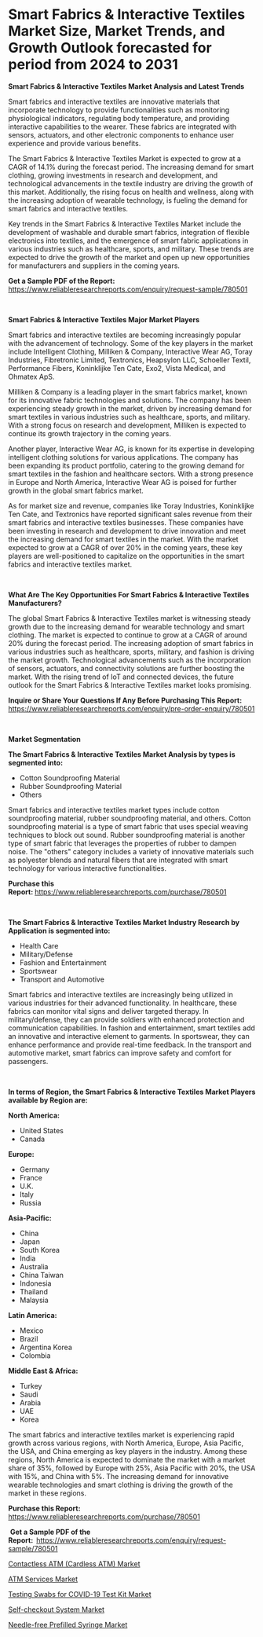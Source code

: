 <p><h1>Smart Fabrics & Interactive Textiles Market Size, Market Trends, and Growth Outlook forecasted for period from 2024 to 2031</h1></p><p><strong>Smart Fabrics & Interactive Textiles Market Analysis and Latest Trends</strong></p>
<p><p>Smart fabrics and interactive textiles are innovative materials that incorporate technology to provide functionalities such as monitoring physiological indicators, regulating body temperature, and providing interactive capabilities to the wearer. These fabrics are integrated with sensors, actuators, and other electronic components to enhance user experience and provide various benefits.</p><p>The Smart Fabrics & Interactive Textiles Market is expected to grow at a CAGR of 14.1% during the forecast period. The increasing demand for smart clothing, growing investments in research and development, and technological advancements in the textile industry are driving the growth of this market. Additionally, the rising focus on health and wellness, along with the increasing adoption of wearable technology, is fueling the demand for smart fabrics and interactive textiles.</p><p>Key trends in the Smart Fabrics & Interactive Textiles Market include the development of washable and durable smart fabrics, integration of flexible electronics into textiles, and the emergence of smart fabric applications in various industries such as healthcare, sports, and military. These trends are expected to drive the growth of the market and open up new opportunities for manufacturers and suppliers in the coming years.</p></p>
<p><strong>Get a Sample PDF of the Report:&nbsp;</strong> <a href="https://www.reliableresearchreports.com/enquiry/request-sample/780501">https://www.reliableresearchreports.com/enquiry/request-sample/780501</a></p>
<p>&nbsp;</p>
<p><strong>Smart Fabrics & Interactive Textiles Major Market Players</strong></p>
<p><p>Smart fabrics and interactive textiles are becoming increasingly popular with the advancement of technology. Some of the key players in the market include Intelligent Clothing, Milliken & Company, Interactive Wear AG, Toray Industries, Fibretronic Limited, Textronics, Heapsylon LLC, Schoeller Textil, Performance Fibers, Koninklijke Ten Cate, Exo2, Vista Medical, and Ohmatex ApS.</p><p>Milliken & Company is a leading player in the smart fabrics market, known for its innovative fabric technologies and solutions. The company has been experiencing steady growth in the market, driven by increasing demand for smart textiles in various industries such as healthcare, sports, and military. With a strong focus on research and development, Milliken is expected to continue its growth trajectory in the coming years.</p><p>Another player, Interactive Wear AG, is known for its expertise in developing intelligent clothing solutions for various applications. The company has been expanding its product portfolio, catering to the growing demand for smart textiles in the fashion and healthcare sectors. With a strong presence in Europe and North America, Interactive Wear AG is poised for further growth in the global smart fabrics market.</p><p>As for market size and revenue, companies like Toray Industries, Koninklijke Ten Cate, and Textronics have reported significant sales revenue from their smart fabrics and interactive textiles businesses. These companies have been investing in research and development to drive innovation and meet the increasing demand for smart textiles in the market. With the market expected to grow at a CAGR of over 20% in the coming years, these key players are well-positioned to capitalize on the opportunities in the smart fabrics and interactive textiles market.</p></p>
<p>&nbsp;</p>
<p><strong>What Are The Key Opportunities For Smart Fabrics & Interactive Textiles Manufacturers?</strong></p>
<p><p>The global Smart Fabrics & Interactive Textiles market is witnessing steady growth due to the increasing demand for wearable technology and smart clothing. The market is expected to continue to grow at a CAGR of around 20% during the forecast period. The increasing adoption of smart fabrics in various industries such as healthcare, sports, military, and fashion is driving the market growth. Technological advancements such as the incorporation of sensors, actuators, and connectivity solutions are further boosting the market. With the rising trend of IoT and connected devices, the future outlook for the Smart Fabrics & Interactive Textiles market looks promising.</p></p>
<p><strong>Inquire or Share Your Questions If Any Before Purchasing This Report:</strong> <a href="https://www.reliableresearchreports.com/enquiry/pre-order-enquiry/780501">https://www.reliableresearchreports.com/enquiry/pre-order-enquiry/780501</a></p>
<p>&nbsp;</p>
<p><strong>Market Segmentation</strong></p>
<p><strong>The Smart Fabrics & Interactive Textiles Market Analysis by types is segmented into:</strong></p>
<p><ul><li>Cotton Soundproofing Material</li><li>Rubber Soundproofing Material</li><li>Others</li></ul></p>
<p><p>Smart fabrics and interactive textiles market types include cotton soundproofing material, rubber soundproofing material, and others. Cotton soundproofing material is a type of smart fabric that uses special weaving techniques to block out sound. Rubber soundproofing material is another type of smart fabric that leverages the properties of rubber to dampen noise. The "others" category includes a variety of innovative materials such as polyester blends and natural fibers that are integrated with smart technology for various interactive functionalities.</p></p>
<p><strong>Purchase this Report:&nbsp;</strong><a href="https://www.reliableresearchreports.com/purchase/780501">https://www.reliableresearchreports.com/purchase/780501</a></p>
<p>&nbsp;</p>
<p><strong>The Smart Fabrics & Interactive Textiles Market Industry Research by Application is segmented into:</strong></p>
<p><ul><li>Health Care</li><li>Military/Defense</li><li>Fashion and Entertainment</li><li>Sportswear</li><li>Transport and Automotive</li></ul></p>
<p><p>Smart fabrics and interactive textiles are increasingly being utilized in various industries for their advanced functionality. In healthcare, these fabrics can monitor vital signs and deliver targeted therapy. In military/defense, they can provide soldiers with enhanced protection and communication capabilities. In fashion and entertainment, smart textiles add an innovative and interactive element to garments. In sportswear, they can enhance performance and provide real-time feedback. In the transport and automotive market, smart fabrics can improve safety and comfort for passengers.</p></p>
<p>&nbsp;</p>
<p><strong>In terms of Region, the Smart Fabrics & Interactive Textiles Market Players available by Region are:</strong></p>
<p>
    <p> <strong> North America: </strong>
        <ul>
            <li>United States</li>
            <li>Canada</li>
        </ul>
        </p> 
    <p> <strong> Europe: </strong>
        <ul>
            <li>Germany</li>
            <li>France</li>
            <li>U.K.</li>
            <li>Italy</li>
            <li>Russia</li>
        </ul>
        </p> 
    <p> <strong> Asia-Pacific: </strong>
        <ul>
            <li>China</li>
            <li>Japan</li>
            <li>South Korea</li>
            <li>India</li>
            <li>Australia</li>
            <li>China Taiwan</li>
            <li>Indonesia</li>
            <li>Thailand</li>
            <li>Malaysia</li>
        </ul>
        </p> 
    <p> <strong> Latin America: </strong>
        <ul>
            <li>Mexico</li>
            <li>Brazil</li>
            <li>Argentina Korea</li>
            <li>Colombia</li>
        </ul>
        </p> 
    <p> <strong> Middle East & Africa: </strong>
        <ul>
            <li>Turkey</li>
            <li>Saudi</li>
            <li>Arabia</li>
            <li>UAE</li>
            <li>Korea</li>
        </ul>
    </p>
    </p>
<p><p>The smart fabrics and interactive textiles market is experiencing rapid growth across various regions, with North America, Europe, Asia Pacific, the USA, and China emerging as key players in the industry. Among these regions, North America is expected to dominate the market with a market share of 35%, followed by Europe with 25%, Asia Pacific with 20%, the USA with 15%, and China with 5%. The increasing demand for innovative wearable technologies and smart clothing is driving the growth of the market in these regions.</p></p>
<p><strong>Purchase this Report: </strong><a href="https://www.reliableresearchreports.com/purchase/780501">https://www.reliableresearchreports.com/purchase/780501</a></p>
<p>&nbsp;<strong>Get a Sample PDF of the Report:&nbsp;&nbsp;</strong><a href="https://www.reliableresearchreports.com/enquiry/request-sample/780501">https://www.reliableresearchreports.com/enquiry/request-sample/780501</a></p>
<p><strong></strong></p>
<p><p><a href="https://github.com/lylyparadise/Market-Research-Report-List-2/blob/main/contactless-atm-cardless-atm-market.md">Contactless ATM (Cardless ATM) Market</a></p><p><a href="https://github.com/johnbach50/Market-Research-Report-List-2/blob/main/atm-services-market.md">ATM Services Market</a></p><p><a href="https://issuu.com/reportprime-2/docs/testing-swabs-for-covid-19-test-kit-market-size-20">Testing Swabs for COVID-19 Test Kit Market</a></p><p><a href="https://github.com/pjcfca/Market-Research-Report-List-1/blob/main/self-checkout-system-market.md">Self-checkout System Market</a></p><p><a href="https://issuu.com/reportprime-2/docs/needle-free-prefilled-syringe-market-size-2030.ppt">Needle-free Prefilled Syringe Market</a></p></p>